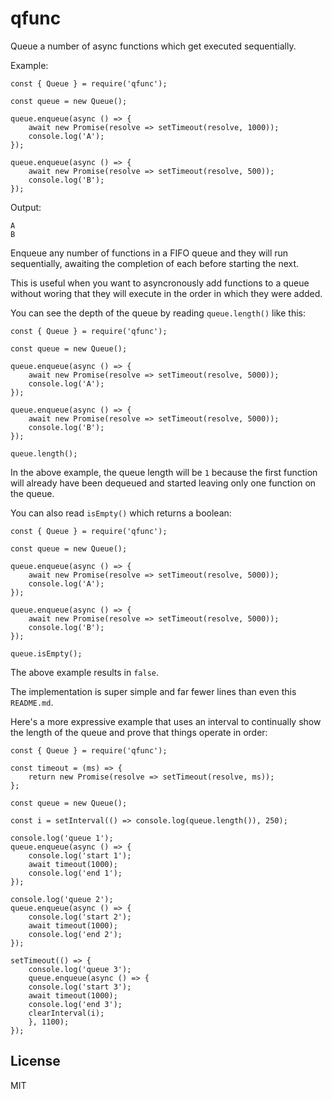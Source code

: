 qfunc
==============

Queue a number of async functions which get executed sequentially.

Example:
```
const { Queue } = require('qfunc');

const queue = new Queue();

queue.enqueue(async () => {
    await new Promise(resolve => setTimeout(resolve, 1000));
    console.log('A');
});

queue.enqueue(async () => {
    await new Promise(resolve => setTimeout(resolve, 500));
    console.log('B');
});
```

Output:

```
A
B
```

Enqueue any number of functions in a FIFO queue and they will run sequentially, awaiting the completion of each before starting the next.

This is useful when you want to asyncronously add functions to a queue without woring that they will execute in the order in which they were added.

You can see the depth of the queue by reading `queue.length()` like this:

```
const { Queue } = require('qfunc');

const queue = new Queue();

queue.enqueue(async () => {
    await new Promise(resolve => setTimeout(resolve, 5000));
    console.log('A');
});

queue.enqueue(async () => {
    await new Promise(resolve => setTimeout(resolve, 5000));
    console.log('B');
});

queue.length();
```
In the above example, the queue length will be `1` because the first function will already have been dequeued and started leaving only one function on the queue.

You can also read `isEmpty()` which returns a boolean:

```
const { Queue } = require('qfunc');

const queue = new Queue();

queue.enqueue(async () => {
    await new Promise(resolve => setTimeout(resolve, 5000));
    console.log('A');
});

queue.enqueue(async () => {
    await new Promise(resolve => setTimeout(resolve, 5000));
    console.log('B');
});

queue.isEmpty();
```

The above example results in `false`.

The implementation is super simple and far fewer lines than even this `README.md`.

Here's a more expressive example that uses an interval to continually show the length of the queue and prove that things operate in order:

```
const { Queue } = require('qfunc');

const timeout = (ms) => {
    return new Promise(resolve => setTimeout(resolve, ms));
};

const queue = new Queue();

const i = setInterval(() => console.log(queue.length()), 250);

console.log('queue 1');
queue.enqueue(async () => {
    console.log('start 1');
    await timeout(1000);
    console.log('end 1');
});

console.log('queue 2');
queue.enqueue(async () => {
    console.log('start 2');
    await timeout(1000);
    console.log('end 2');
});

setTimeout(() => {
    console.log('queue 3');
    queue.enqueue(async () => {
	console.log('start 3');
	await timeout(1000);
	console.log('end 3');
	clearInterval(i);
    }, 1100);
});
```

License
-------
MIT
